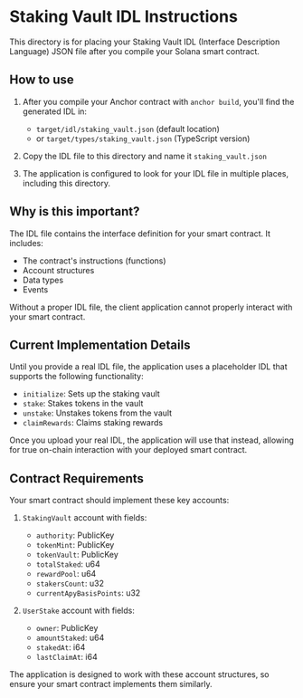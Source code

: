# Staking Vault IDL Instructions

This directory is for placing your Staking Vault IDL (Interface Description Language) JSON file after you compile your Solana smart contract.

## How to use

1. After you compile your Anchor contract with `anchor build`, you'll find the generated IDL in:
   - `target/idl/staking_vault.json` (default location)
   - or `target/types/staking_vault.json` (TypeScript version)

2. Copy the IDL file to this directory and name it `staking_vault.json`

3. The application is configured to look for your IDL file in multiple places, including this directory.

## Why is this important?

The IDL file contains the interface definition for your smart contract. It includes:
- The contract's instructions (functions)
- Account structures
- Data types
- Events

Without a proper IDL file, the client application cannot properly interact with your smart contract.

## Current Implementation Details

Until you provide a real IDL file, the application uses a placeholder IDL that supports the following functionality:

- `initialize`: Sets up the staking vault
- `stake`: Stakes tokens in the vault
- `unstake`: Unstakes tokens from the vault
- `claimRewards`: Claims staking rewards

Once you upload your real IDL, the application will use that instead, allowing for true on-chain interaction with your deployed smart contract.

## Contract Requirements

Your smart contract should implement these key accounts:

1. `StakingVault` account with fields:
   - `authority`: PublicKey
   - `tokenMint`: PublicKey
   - `tokenVault`: PublicKey
   - `totalStaked`: u64
   - `rewardPool`: u64
   - `stakersCount`: u32
   - `currentApyBasisPoints`: u32

2. `UserStake` account with fields:
   - `owner`: PublicKey
   - `amountStaked`: u64
   - `stakedAt`: i64
   - `lastClaimAt`: i64

The application is designed to work with these account structures, so ensure your smart contract implements them similarly.